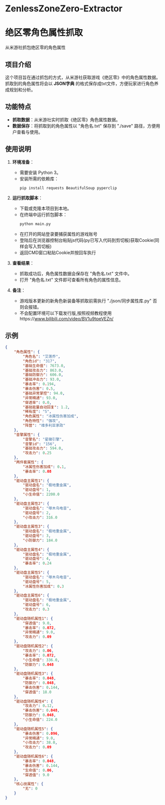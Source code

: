 # ZenlessZoneZero-Extractor
# 绝区零角色属性抓取
从米游社抓包绝区零的角色属性


## 项目介绍  

这个项目旨在通过抓包的方式，从米游社获取游戏《绝区零》中的角色属性数据。抓取到的角色属性将会以 **JSON字典** 的格式保存成txt文件，方便玩家进行角色养成规划和分析。  

## 功能特点  

- **抓取数据**：从米游社实时抓取《绝区零》角色属性数据。  
- **数据保存**：将抓取到的角色属性以 "角色名.txt" 保存到 "./save" 路径，方便用户查看与使用。  

## 使用说明  

1. **环境准备**：  
   - 需要安装 Python 3。  
   - 安装所需的依赖库：  
     ```bash  
     pip install requests BeautifulSoup pyperclip
     ```  

2. **运行抓取脚本**：  
   - 下载或克隆本项目到本地。  
   - 在终端中运行抓包脚本：
     ```bash  
     python main.py  
     ```  
   - 在打开的网站登录要捕获属性的游戏账号
   - 登陆后在浏览器控制台粘贴js代码(py已写入代码到剪切板)获取Cookie(同样会写入剪切板)
   - 返回CMD窗口粘贴Cookie并按回车执行


3. **查看结果**：  
   - 抓取成功后，角色属性数据会保存在 "角色名.txt" 文件中。  
   - 打开 "角色名.txt" 文件即可查看所有角色的属性信息。 


4. **备注**：  
   - 游戏版本更新的新角色新装备等抓取前需执行 "./json/同步属性库.py" 否则会报错。  
   - 不会配置环境可以下载发行版,按照视频教程使用https://www.bilibili.com/video/BV1u9tpeVEZn/ 

## 示例  

```json  
{
    "角色属性": {
        "角色名": "艾莲乔",
        "角色id": "317",
        "基础生命值": 7673.0,
        "基础攻击力": 863.0,
        "基础防御力": 606.0,
        "基础冲击力": 93.0,
        "暴击率": 0.194,
        "暴击伤害": 0.5,
        "基础异常掌控": 94.0,
        "异常精通": 93.0,
        "穿透率": 0.0,
        "基础能量自动回复": 1.2,
        "稀有度": "S",
        "角色属性": "冰属性伤害加成",
        "角色特性": "强攻",
        "阵营": "维多利亚家政"
    },
    "音擎属性": {
        "音擎名": "星徽引擎",
        "音擎id": "156",
        "基础攻击力": 594.0,
        "攻击力": 0.25
    },
    "两件套属性": {
        "冰属性伤害加成": 0.1,
        "暴击率": 0.08
    },
    "驱动盘主属性1": {
        "驱动盘名": "极地重金属",
        "驱动盘号": 1,
        "小生命值": 2200.0
    },
    "驱动盘主属性2": {
        "驱动盘名": "啄木鸟电音",
        "驱动盘号": 2,
        "小攻击力": 316.0
    },
    "驱动盘主属性3": {
        "驱动盘名": "极地重金属",
        "驱动盘号": 3,
        "小防御力": 184.0
    },
    "驱动盘主属性4": {
        "驱动盘名": "极地重金属",
        "驱动盘号": 4,
        "暴击率": 0.24
    },
    "驱动盘主属性5": {
        "驱动盘名": "啄木鸟电音",
        "驱动盘号": 5,
        "冰属性伤害加成": 0.3
    },
    "驱动盘主属性6": {
        "驱动盘名": "极地重金属",
        "驱动盘号": 6,
        "攻击力": 0.3
    },
    "驱动盘随机属性1": {
        "穿透值": 9.0,
        "暴击率": 0.072,
        "异常精通": 9.0,
        "攻击力": 0.09
    },
    "驱动盘随机属性2": {
        "攻击力": 0.06,
        "暴击率": 0.072,
        "小生命值": 336.0,
        "防御力": 0.048
    },
    "驱动盘随机属性3": {
        "暴击率": 0.048,
        "防御力": 0.048,
        "暴击伤害": 0.144,
        "穿透值": 18.0
    },
    "驱动盘随机属性4": {
        "攻击力": 0.12,
        "暴击伤害": 0.048,
        "防御力": 0.048,
        "小生命值": 224.0
    },
    "驱动盘随机属性5": {
        "暴击伤害": 0.096,
        "异常精通": 9.0,
        "小攻击力": 38.0,
        "攻击力": 0.09
    },
    "驱动盘随机属性6": {
        "暴击率": 0.048,
        "暴击伤害": 0.144,
        "生命值": 0.06,
        "穿透值": 9.0
    },
    "核心技属性": {
        "无": 0
    }
}
